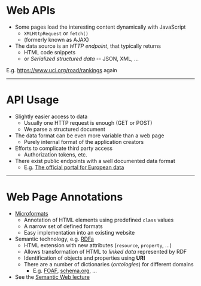 # Web APIs

- Some pages load the interesting content dynamically with JavaScript
	- `XMLHttpRequest` or `fetch()`
	- (formerly known as AJAX)
- The data source is an *HTTP endpoint*, that typically returns
	- HTML code snippets
	- or *Serialized structured data* -- JSON, XML, ...

E.g. https://www.uci.org/road/rankings again

---

# API Usage

- Slightly easier access to data <!-- .element: class="plus" -->
	- Usually one HTTP request is enough (GET or POST)
	- We parse a structured document
- The data format can be even more variable than a web page <!-- .element: class="minus" -->
	- Purely internal format of the application creators
- Efforts to complicate third party access <!-- .element: class="minus" -->
	- Authorization tokens, etc.
- There exist public endpoints with a well documented data format <!-- .element: class="plus" -->
	- E.g. [The official portal for European data](https://data.europa.eu/en)

---

# Web Page Annotations

- [Microformats](https://microformats.io/)
	- Annotation of HTML elements using predefined `class` values
	- A narrow set of defined formats
	- Easy implementation into an existing website
- Semantic technology, e.g. [RDFa](https://rdfa.info/)
	- HTML extension with new attributes (`resource`, `property`, ...)
	- Allows transformation of HTML to *linked data* represented by RDF
	- Identification of objects and properties using **URI**
	- There are a number of dictionaries (*ontologies*) for different domains
		- E.g. [FOAF](http://www.foaf-project.org/), [schema.org](https://schema.org/), ...
- See the [Semantic Web lecture](https://www.fit.vutbr.cz/~burgetr/val/2022/semantic_web_en)
